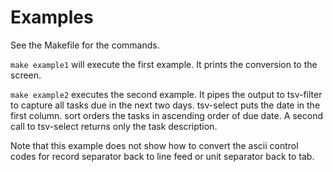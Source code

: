 # Examples

See the Makefile for the commands.

`make example1` will execute the first example. It prints the conversion
to the screen.

`make example2` executes the second example. It pipes the output to
tsv-filter to capture all tasks due in the next two days. tsv-select
puts the date in the first column. sort orders the tasks in ascending
order of due date. A second call to tsv-select returns only the task
description.

Note that this example does not show how to convert the ascii control
codes for record separator back to line feed or unit separator back to
tab.

